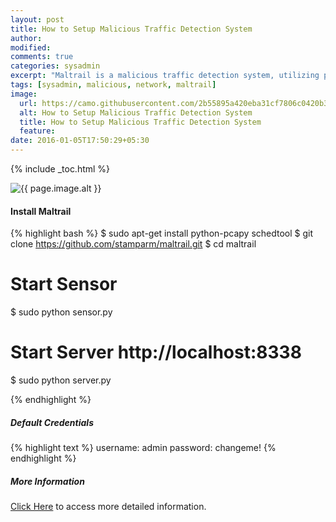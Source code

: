 ```yaml
---
layout: post
title: How to Setup Malicious Traffic Detection System
author:
modified:
comments: true
categories: sysadmin
excerpt: "Maltrail is a malicious traffic detection system, utilizing publicly available (black)lists containing malicious and/or generally suspicious trails, along with static trails compiled from various AV reports and custom user defined lists, where trail can be anything from domain name, URL."
tags: [sysadmin, malicious, network, maltrail]
image:
  url: https://camo.githubusercontent.com/2b55895a420eba31cf7806c0420b320a3c27b0df/687474703a2f2f692e696d6775722e636f6d2f7135377a7136592e706e67
  alt: How to Setup Malicious Traffic Detection System
  title: How to Setup Malicious Traffic Detection System
  feature:
date: 2016-01-05T17:50:29+05:30
---
```



{% include _toc.html %}

<img src="{{ page.image.url }}" alt="{{ page.image.alt }}" title="{{ page.image.title }}">

#### Install Maltrail

{% highlight bash %}
$ sudo apt-get install python-pcapy schedtool
$ git clone https://github.com/stamparm/maltrail.git
$ cd maltrail

# Start Sensor
$ sudo python sensor.py

# Start Server http://localhost:8338
$ sudo python server.py

{% endhighlight %}

##### Default Credentials

{% highlight text %}
username: admin
password: changeme!
{% endhighlight %}

##### More Information

<a href="https://github.com/stamparm/maltrail/blob/master/README.md">Click Here</a> to access more detailed information.
